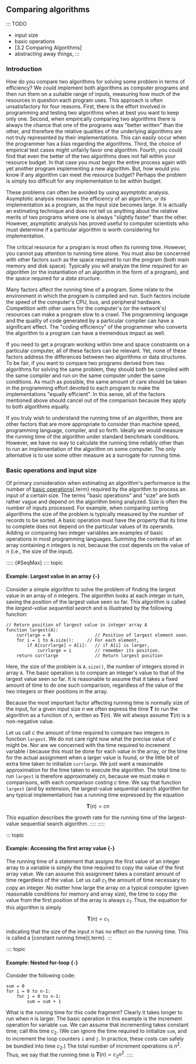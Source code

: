 
## Comparing algorithms

::: TODO
- input size
- basic operations
- [3.2 Comparing Algorithms]
- abstracting away things,
:::

### Introduction

How do you compare two algorithms for solving some problem in terms of
efficiency? We could implement both algorithms as computer programs and
then run them on a suitable range of inputs, measuring how much of the
resources in question each program uses. This approach is often
unsatisfactory for four reasons. First, there is the effort involved in
programming and testing two algorithms when at best you want to keep
only one. Second, when empirically comparing two algorithms there is
always the chance that one of the programs was "better written" than
the other, and therefore the relative qualities of the underlying
algorithms are not truly represented by their implementations. This can
easily occur when the programmer has a bias regarding the algorithms.
Third, the choice of empirical test cases might unfairly favor one
algorithm. Fourth, you could find that even the better of the two
algorithms does not fall within your resource budget. In that case you
must begin the entire process again with yet another program
implementing a new algorithm. But, how would you know if any algorithm
can meet the resource budget? Perhaps the problem is simply too
difficult for any implementation to be within budget.

These problems can often be avoided by using asymptotic analysis.
Asymptotic analysis measures the efficiency of an algorithm, or its
implementation as a program, as the input size becomes large. It is
actually an estimating technique and does not tell us anything about the
relative merits of two programs where one is always "slightly faster"
than the other. However, asymptotic analysis has proved useful to
computer scientists who must determine if a particular algorithm is
worth considering for implementation.

The critical resource for a program is most often its running time.
However, you cannot pay attention to running time alone. You must also
be concerned with other factors such as the space required to run the
program (both main memory and disk space). Typically you will analyze
the *time* required for an *algorithm* (or the instantiation of an
algorithm in the form of a program), and the *space* required for a
*data structure*.

Many factors affect the running time of a program. Some relate to the
environment in which the program is compiled and run. Such factors
include the speed of the computer's CPU, bus, and peripheral hardware.
Competition with other users for the computer's (or the network's)
resources can make a program slow to a crawl. The programming language
and the quality of code generated by a particular compiler can have a
significant effect. The "coding efficiency" of the programmer who
converts the algorithm to a program can have a tremendous impact as
well.

If you need to get a program working within time and space constraints
on a particular computer, all of these factors can be relevant. Yet,
none of these factors address the differences between two algorithms or
data structures. To be fair, if you want to compare two programs derived
from two algorithms for solving the same problem, they should both be
compiled with the same compiler and run on the same computer under the
same conditions. As much as possible, the same amount of care should be
taken in the programming effort devoted to each program to make the
implementations "equally efficient". In this sense, all of the factors
mentioned above should cancel out of the comparison because they apply
to both algorithms equally.

If you truly wish to understand the running time of an algorithm, there
are other factors that are more appropriate to consider than machine
speed, programming language, compiler, and so forth. Ideally we would
measure the running time of the algorithm under standard benchmark
conditions. However, we have no way to calculate the running time
reliably other than to run an implementation of the algorithm on some
computer. The only alternative is to use some other measure as a
surrogate for running time.

### Basic operations and input size

Of primary consideration when estimating an algorithm's performance is
the number of [basic operations](#basic-operation){.term} required by the algorithm to process an input of a certain
size. The terms "basic operations" and "size" are both rather vague
and depend on the algorithm being analyzed. Size is often the number of
inputs processed. For example, when comparing sorting algorithms the
size of the problem is typically measured by the number of records to be
sorted. A basic operation must have the property that its time to
complete does not depend on the particular values of its operands.
Adding or comparing two integer variables are examples of basic
operations in most programming languages. Summing the contents of an
array containing $n$ integers is not, because the cost depends on the
value of $n$ (i.e., the size of the input).

::::: {#SeqMax}
:::: topic
#### Example: Largest value in an array {-}

Consider a simple algorithm to solve the problem of finding the largest
value in an array of $n$ integers. The algorithm looks at each integer
in turn, saving the position of the largest value seen so far. This
algorithm is called the *largest-value sequential search* and is
illustrated by the following function:

    // Return position of largest value in integer array A
    function largest(A):
        currlarge = 0                 // Position of largest element seen.
        for i = 1 to A.size():     // For each element,
            if A[currlarge] < A[i]:   // if A[i] is larger,
                currlarge = i         // remember its position.
        return currlarge              // Return largest position

Here, the size of the problem is `A.size()`, the number of integers
stored in array `A`. The basic operation is to compare an integer's
value to that of the largest value seen so far. It is reasonable to
assume that it takes a fixed amount of time to do one such comparison,
regardless of the value of the two integers or their positions in the
array.

Because the most important factor affecting running time is normally
size of the input, for a given input size $n$ we often express the time
$\mathbf{T}$ to run the algorithm as a function of $n$, written as
$\mathbf{T}(n)$. We will always assume $\mathbf{T}(n)$ is a non-negative
value.

Let us call $c$ the amount of time required to compare two integers in
function `largest`. We do not care right now what the precise value of
$c$ might be. Nor are we concerned with the time required to increment
variable $i$ because this must be done for each value in the array, or
the time for the actual assignment when a larger value is found, or the
little bit of extra time taken to initialize `currlarge`. We just want a
reasonable approximation for the time taken to execute the algorithm.
The total time to run `largest` is therefore approximately $cn$, because
we must make $n$ comparisons, with each comparison costing $c$ time. We
say that function `largest` (and by extension, the largest-value
sequential search algorithm for any typical implementation) has a
running time expressed by the equation

$$
\mathbf{T}(n) = cn
$$

This equation describes the growth rate for the running time of the
largest-value sequential search algorithm.
::::
:::::

::: topic
#### Example: Accessing the first array value {-}

The running time of a statement that assigns the first value of an
integer array to a variable is simply the time required to copy the
value of the first array value. We can assume this assignment takes a
constant amount of time regardless of the value. Let us call $c_1$ the
amount of time necessary to copy an integer. No matter how large the
array on a typical computer (given reasonable conditions for memory and
array size), the time to copy the value from the first position of the
array is always $c_1$. Thus, the equation for this algorithm is simply

$$
\mathbf{T}(n) = c_1
$$

indicating that the size of the input $n$ has no effect on the running
time. This is called a [constant running time]{.term}.
:::

:::: topic
#### Example: Nested for-loop {-}

Consider the following code:

    sum = 0
    for i = 0 to n-1:
        for j = 0 to n-1:
            sum = sum + 1

What is the running time for this code fragment? Clearly it takes longer
to run when $n$ is larger. The basic operation in this example is the
increment operation for variable `sum`. We can assume that incrementing
takes constant time; call this time $c_2$. (We can ignore the time
required to initialize `sum`, and to increment the loop counters `i` and
`j`. In practice, these costs can safely be bundled into time $c_2$.)
The total number of increment operations is $n^2$. Thus, we say that the
running time is $\mathbf{T}(n) = c_2 n^2$.
::::
